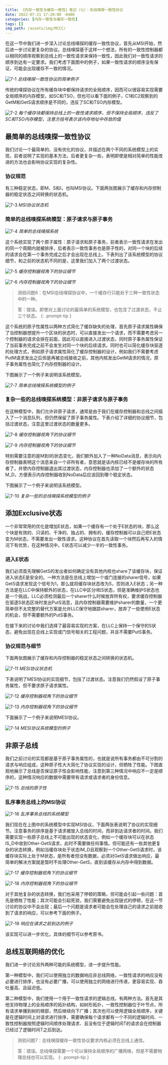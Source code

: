 ```yaml
---
title: 《内存一致性与缓存一致性》笔记（七）：总线嗅探一致性协议
date: 2022-07-21 17:20:00 -0400
categories: [内存一致性与缓存一致性]
tags: []
img_path: /assets/img/MCCC/
---
```


在这一节中我们进一步深入讨论总线嗅探的缓存一致性协议，首先从MSI开始，然后进一步讨论更复杂的协议。总线嗅探基于这样一个想法，所有的一致性控制器都以相同的顺序观察到总线上的一致性请求来保持一致性，因此我们对一致性请求的顺序到达有一定要求。我们考虑下面图中的例子，如果一致性请求的顺序没有保证，可能会出现缓存不一致的情况。

![7-1](7-1.png)
_总线嗅探一致性协议的简单例子_

传统的嗅探协议在所有缓存块中都保持请求的全局顺序，因而可以很容易实现需要全局顺序的内存模型，如SC和TSO，但也可以看下面的例子，C1和C2观察到的GetM和GetS请求顺序是不同的，违反了SC和TSO内存模型。

![7-2](7-2.png)
_每个缓存块都保持总线上的一致性请求顺序，但不保持全局顺序，违反了SC和TSO内存模型，注意方括号表示该内存地址中存放的值_

## 最简单的总线嗅探一致性协议

我们讨论一个最简单的、没有优化的协议，并描述在两个不同的系统模型上的实现，前者说明了实现的基本方法，后者更复杂一些，表明即使是相对简单的性能改进的方法也会影响协议实现的复杂性。

### 协议规范

有三种稳定状态，即M、S和I，也叫MSI协议。下面两张图展示了缓存和内存控制器的稳定状态之间转换的状态机。

![7-3](7-3.png)
_MSI协议状态机_

### 简单的总线嗅探系统模型：原子请求与原子事务

![7-4](7-4.png)
_简单的总线嗅探系统_

这个系统实现了两个原子属性：原子请求和原子事务，前者表示一致性请求在发出的同一个周期内就被排序，后者表示一致性事务也是原子性的，对同一个块的后续的请求会在第一个事务完成之后才会出现在总线上。下表列出了该系统模型的协议细节，和之前的状态机不同的是，这里我们加入了两个过渡状态。

![7-5](7-5.png)
_缓存控制器视角下的协议细节_

![7-6](7-6.png)
_内存控制器视角下的协议细节_

> 测验问题6：在MSI总线嗅探协议中，一个缓存行只能处于三种一致性状态中的一种。
> 
> 答：错误。即使对上面讨论的最简单的系统模型，也包含了过渡状态，不止三个状态。
{: .prompt-tip }

这个系统的原子性属性以两种方式简化了缓存缺失的处理，首先原子请求属性确保了当控制器想提升一个区块的状态时，可以直接发出一个请求，而不需要考虑另一个控制器的请求会排在前面，因此可以直接进入过渡状态，同时原子事务属性保证了当前事务完成之前不会发生对同一个块的后续请求。同时也可以简化缓存块驱逐的处理方式，例如原子请求属性简化了缓存控制器的设计，例如我们不需要考虑PutM请求发出之后但是再被总线接收之前，其他内核发出GetM请求的情况，原子事务属性也简化了内存控制器的设计。

下图展示了一个例子来说明该系统模型。

![7-7](7-7.png)
_简单总线嗅探系统模型的例子_

### 复杂一些的总线嗅探系统模型：非原子请求与原子事务

在这种模型中，我们允许非原子请求，通常是由于我们在缓存控制器和总线之间插入了一个消息队列，但仍然保留了原子事务属性。下表介绍了详细的协议细节，包括过渡状态，注意这里过渡状态的数量更多。

![7-8](7-8.png)
_缓存控制器视角下的协议细节_

![7-9](7-9.png)
_内存控制器视角下的协议细节_

特别需要注意的是M到I的状态变化，我们额外加入了一种NoData消息，表示向内存控制器表明这个消息来自一个非所有者，意思就是该内核已经不是缓存块的所有者了，并使内存控制器退出其过渡状态，内存控制器也添加了一个额外的状态M_D，方便表示内存控制器收到NoData后应该回到哪个稳定状态。

下图展示了一个例子来说明该系统模型。

![7-10](7-10.png)
_复杂一些的总线嗅探系统模型的例子_

## 添加Exclusive状态

一个非常常用的优化是增加E状态，如果一个缓存有一个处于E状态的块，那么这个块是有效的、只读的、干净的、独占的、拥有的，缓存控制器可以自己把E状态变为M状态，不需要发出一致性请求。这种协议在首先读取一个块然后再写入的情况下有优势，在这种情况中，E状态可以减少一半的一致性事务。

### 进入E状态

我们必须首先理解GetS的发出者如何确定没有其他内核也share了该缓存块，保证进入状态E是安全的。一种方法是在总线上增加一个或门连接的sharer信号，如果GetS请求发现这个信号为1，那么就将缓存块状态改为S，否则进入E状态；另一种方法是在LLC中保持额外的状态，在LLC中区分I和S状态，但是准确维护S状态也是一个挑战，LLC必须检测最后一个sharer什么时候放弃所有权，要求缓存控制器在驱逐S状态区块时发出PutS消息，且内存控制器需要维护sharer的数量，一个更简单但不太完整的替代方案是允许LLC保守地跟踪sharer，放弃了一些使用E状态的机会，但不需要额外的PutS事务。

在接下来的讨论中我们选择了最容易实现的方案，在LLC上保持一个保守的S状态，避免出现在总线上实现或门信号相关的工程问题，并且不需要PutS事务。

### 协议规范与细节

下面两张图展示了缓存和内存控制器的稳定状态之间转换的状态机。

![7-11](7-11.png)
_MESI协议状态机_

下表说明了MESI协议的实现细节，包括了过渡状态。注意我们仍然假设了原子事务属性，但不要求原子请求属性。

![7-12](7-12.png)
_缓存控制器视角下的协议细节_

![7-13](7-13.png)
_内存控制器视角下的协议细节_

下面展示了一个例子来说明MESI协议。

![7-14](7-14.png)
_MESI协议系统模型的例子_

## 非原子总线

我们之前讨论的实现都是基于原子事务属性的，也就是说所有事务都由不可分割的请求与响应组成，这种原子性大大简化了协议实现的设计，但牺牲了性能。下图直观地展示了总线是否保证原子性会影响性能，注意到第三种情况中响应不一定是顺序的，这种情况响应的数据中需要带有请求或请求者的身份信息。

![7-15](7-15.png)
_总线的原子性_

### 乱序事务总线上的MSI协议

![7-16](7-16.png)
_乱序事务总线的系统模型_

我们现在在上图中的系统模型中实现MSI协议，下面两张表说明了协议的实现细节。注意事务的排序是基于请求被放入总线的时间，而非到达请求者的时间。我们需要实现一些原子总线上不可能出现的状态变化，例如一个缓存块可以在状态IS_D中收到Other-GetS请求，此时不需要做任何事情。但可能还有一些其他更复杂的状态转换，例如当缓存块处于状态IM_D且观察到一个Other-GetS请求时，该缓存块实际上处于M状态，是所有者但没有数据，必须对GetS请求做出响应，最简单的解决方案就是暂时不处理Other-GetS，直到该缓存从内存中得到数据。

![7-17](7-17.png)
_缓存控制器视角下的协议细节_

![7-18](7-18.png)
_内存控制器视角下的协议细节_

对于其他复杂的状态转换，我们也采用了停顿的策略，但可能会引起一些问题：首先是牺牲了性能；其次可能会引起死锁，我们需要避免出现链式的停顿，在这一节讨论的协议中不会出现；最后一个问题是请求者可能会在处理自己的请求之前就收到了请求的响应，可以参考下面的例子。

![7-19](7-19.png)
_响应在请求之前到达的例子_

该实现可以进一步优化，具体的细节可以参考原书。

## 总线互联网络的优化

我们进一步讨论另外两种可能的系统模型，进一步提升性能。

第一种模型中，我们可以使用独立的数据响应非总线网络，一致性请求的响应没有必要进行排序，也没有必要广播，可以使用独立的网络进行传递，更容易实现、吞吐量高、且延迟低。

第二种模型中，我们使用一个用于一致性请求的逻辑总线，有两种方法。首先是其他支持物理上的全局顺序的拓扑结构，如树形拓扑，一致性控制器位于叶节点，所有请求单播到树的根部，然后继续向下广播；其次也可以使用逻辑全局顺序，关键是在逻辑时间上对请求进行排序，需要确保每个请求都有一个不同的逻辑时间、一致性控制器按照逻辑时间顺序处理请求、且没有位于逻辑时间T的请求会在控制器已经过了逻辑时间T之后到达。

> 测验问题7：总线嗅探缓存一致性协议要求内核必须在总线上通信。
> 
> 答：错误。总线嗅探需要一个可以保持全局顺序的广播网络，但是不需要物理总线也可以实现。
{: .prompt-tip }
